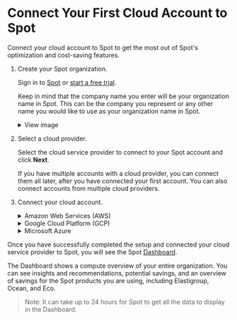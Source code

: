 <meta name="robots" content="noindex">

# Connect Your First Cloud Account to Spot

Connect your cloud account to Spot to get the most out of Spot's optimization and cost-saving features.

1. Create your Spot organization.

   Sign in to [Spot](https://spot.io/) or [start a free trial](https://console.spotinst.com/spt/auth/signUp).

   Keep in mind that the company name you enter will be your organization name in Spot. This can be the company you represent or any other name you would like to use as your organization name in Spot.

    <details>
    <summary markdown="span">View image</summary>

    <img width=400 src="https://github.com/user-attachments/assets/9e025524-bd58-4c6c-8b80-7e6b6e11ca04">

    </details>

2. Select a cloud provider.

   Select the cloud service provider to connect to your Spot account and click **Next**.

   If you have multiple accounts with a cloud provider, you can connect them all later, after you have connected your first account. You can also connect accounts from multiple cloud providers.

3. Connect your cloud account.
 
   <details>
     <summary markdown="span" id="connect-aws">Amazon Web Services (AWS)</summary>

   You can connect your AWS account:
    * **Linked account** is a regular spot account. You use it to optimize costs and usage by using spot instances and taking advantage of many of Spot's features. Choose **Linked Account** to use Elastigroup or Ocean.
  
        Linked accounts can be connected:
        * [Automatically](connect-your-cloud-provider/first-account/aws?id=connect-automatically) using CloudFormation stack. This is the quicker option, which chooses a policy and role, and associates them for you.
        * [Manually](connect-your-cloud-provider/first-account/aws?id=connect-manually) using the AWS console to choose the policy and role, and associate them. 
  
   * **Management account** is required to use Eco. A management account lets Spot analyze your cost and usage reports and helps you save even more on your cloud expenses. [Connect to Eco](eco/getting-started/connect-your-aws-account).
   * **FinOps products** to connect your account to Cost Intelligence or Billing Engine. This gives you advanced analysis, rating, and reporting on your cloud accounts. [Connect to FinOps](connect-your-cloud-provider/finops).

   </details>

   <details>
     <summary markdown="span" id="connect-gcp">Google Cloud Platform (GCP)</summary>

   You can connect your GCP account as a **linked account**. A linked account is a regular spot account. You use it to optimize costs and usage by using spot instances and taking advantage of many of Spot's features.

   You can connect your GCP account:

   * **Automatically** This option automatically chooses a policy and a role and associates the two for you. To connect automatically with GCP, you must have gcloud with permissions to create a service account.

   * [Manually](connect-your-cloud-provider/first-account/gcp-manually) using the GCP console to choose the policy and role, and associate them. This is the recommended method and is a simple process.

   </details>

   <details>
     <summary markdown="span" id="connect-azure">Microsoft Azure</summary>

   You can connect your Azure account:
   * **Subscription** is required to use Elastigroup or Ocean. [Connect your Azure account to Spot](connect-your-cloud-provider/first-account/azure).
  
   * **Billing account** is required to use Eco. A billing account lets Spot analyze your cost, usage, and commitment data, and helps you save even more on your cloud expenses. [Connect to Eco](connect-your-cloud-provider/azure-ea-account).
   * **FinOps products** to connect your account to Cost Intelligence or Billing Engine. This gives you advanced analysis, rating, and reporting on your cloud accounts. [Connect to FinOps](connect-your-cloud-provider/finops).

   </details>

Once you have successfully completed the setup and connected your cloud service provider to Spot, you will see the Spot [Dashboard](connect-your-cloud-provider/dashboard). 

The Dashboard shows a compute overview of your entire organization. You can see insights and recommendations, potential savings, and an overview of savings for the Spot products you are using, including Elastigroup, Ocean, and Eco.

> Note: It can take up to 24 hours for Spot to get all the data to display in the Dashboard.
